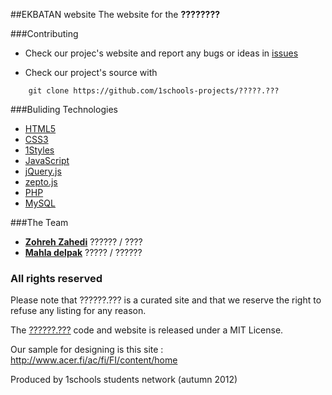 ##EKBATAN website 
The website for the **????????**

###Contributing

* Check our projec's website and report any bugs or ideas in [issues](https://github.com/@@@@@/issues)

* Check our project's source with
```
    git clone https://github.com/1schools-projects/?????.???
```


###Buliding Technologies
* [HTML5](http://ali.md/wiki/html5)
* [CSS3](http://ali.md/css3ref)
* [1Styles](http://ali.md/1styles)
* [JavaScript](http://ali.md/wiki/javascript)
* [jQuery.js](http://ali.md/jquery.js)
* [zepto.js](http://zeptojs.com/)
* [PHP](http://ali.md/php/)
* [MySQL](http://ali.md/wiki/mysql)


###The Team

* [**Zohreh Zahedi**](http://github.com/zohreh-z) ?????? / ????
* [**Mahla delpak**](https://github.com/mahlad) ????? / ??????


### All rights reserved ###
Please note that ??????.??? is a curated site and that we reserve the right to refuse any listing for any reason.

The [??????.???](http://??????.???) code and website is released under a MIT License.

Our sample for designing is this site : http://www.acer.fi/ac/fi/FI/content/home


Produced by 1schools students network (autumn  2012)
